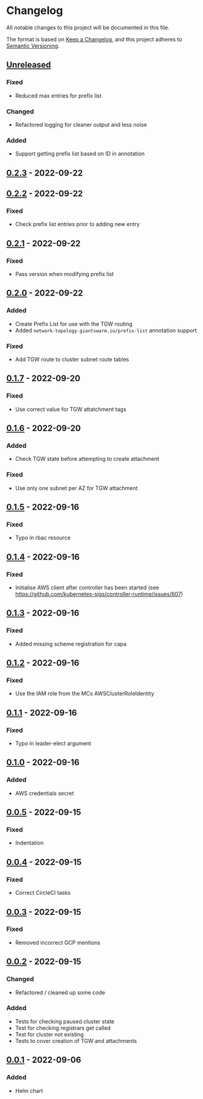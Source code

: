 # Changelog

All notable changes to this project will be documented in this file.

The format is based on [Keep a Changelog](https://keepachangelog.com/en/1.0.0/),
and this project adheres to [Semantic Versioning](https://semver.org/spec/v2.0.0.html).

## [Unreleased]

### Fixed

- Reduced max entries for prefix list

### Changed

- Refactored logging for cleaner output and less noise

### Added

- Support getting prefix list based on ID in annotation

## [0.2.3] - 2022-09-22

## [0.2.2] - 2022-09-22

### Fixed

- Check prefix list entries prior to adding new entry

## [0.2.1] - 2022-09-22

### Fixed

- Pass version when modifying prefix list

## [0.2.0] - 2022-09-22

### Added

- Create Prefix List for use with the TGW routing
- Added `network-topology.giantswarm.io/prefix-list` annotation support

### Fixed

- Add TGW route to cluster subnet route tables

## [0.1.7] - 2022-09-20

### Fixed

- Use correct value for TGW attatchment tags

## [0.1.6] - 2022-09-20

### Added

- Check TGW state before attempting to create attachment

### Fixed

- Use only one subnet per AZ for TGW attachment

## [0.1.5] - 2022-09-16

### Fixed

- Typo in rbac resource

## [0.1.4] - 2022-09-16

### Fixed

- Initialise AWS client after controller has been started (see https://github.com/kubernetes-sigs/controller-runtime/issues/607)

## [0.1.3] - 2022-09-16

### Fixed

- Added missing scheme registration for capa

## [0.1.2] - 2022-09-16

### Fixed

- Use the IAM role from the MCs AWSClusterRoleIdentity

## [0.1.1] - 2022-09-16

### Fixed

- Typo in leader-elect argument

## [0.1.0] - 2022-09-16

### Added

- AWS credentials secret

## [0.0.5] - 2022-09-15

### Fixed

- Indentation

## [0.0.4] - 2022-09-15

### Fixed

- Correct CircleCI tasks

## [0.0.3] - 2022-09-15

### Fixed

- Removed incorrect GCP mentions

## [0.0.2] - 2022-09-15

### Changed

* Refactored / cleaned up some code

### Added

* Tests for checking paused cluster state
* Test for checking registrars get called
* Test for cluster not existing
* Tests to cover creation of TGW and attachments

## [0.0.1] - 2022-09-06

### Added

- Helm chart

[Unreleased]: https://github.com/giantswarm/aws-network-topology-operator/compare/v0.2.3...HEAD
[0.2.3]: https://github.com/giantswarm/aws-network-topology-operator/compare/v0.2.2...v0.2.3
[0.2.2]: https://github.com/giantswarm/aws-network-topology-operator/compare/v0.2.1...v0.2.2
[0.2.1]: https://github.com/giantswarm/aws-network-topology-operator/compare/v0.2.0...v0.2.1
[0.2.0]: https://github.com/giantswarm/aws-network-topology-operator/compare/v0.1.7...v0.2.0
[0.1.7]: https://github.com/giantswarm/aws-network-topology-operator/compare/v0.1.6...v0.1.7
[0.1.6]: https://github.com/giantswarm/aws-network-topology-operator/compare/v0.1.5...v0.1.6
[0.1.5]: https://github.com/giantswarm/aws-network-topology-operator/compare/v0.1.4...v0.1.5
[0.1.4]: https://github.com/giantswarm/aws-network-topology-operator/compare/v0.1.3...v0.1.4
[0.1.3]: https://github.com/giantswarm/aws-network-topology-operator/compare/v0.1.2...v0.1.3
[0.1.2]: https://github.com/giantswarm/aws-network-topology-operator/compare/v0.1.1...v0.1.2
[0.1.1]: https://github.com/giantswarm/aws-network-topology-operator/compare/v0.1.0...v0.1.1
[0.1.0]: https://github.com/giantswarm/aws-network-topology-operator/compare/v0.0.5...v0.1.0
[0.0.5]: https://github.com/giantswarm/aws-network-topology-operator/compare/v0.0.4...v0.0.5
[0.0.4]: https://github.com/giantswarm/aws-network-topology-operator/compare/v0.0.3...v0.0.4
[0.0.3]: https://github.com/giantswarm/aws-network-topology-operator/compare/v0.0.2...v0.0.3
[0.0.2]: https://github.com/giantswarm/aws-network-topology-operator/compare/v0.0.1...v0.0.2
[0.0.1]: https://github.com/giantswarm/aws-network-topology-operator/releases/tag/v0.0.1
